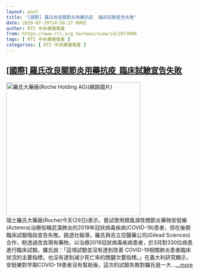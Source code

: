 ```yaml
---
layout: post
title: "[國際] 羅氏改良關節炎用藥抗疫  臨床試驗宣告失敗"
date: 2020-07-29T14:50:27.000Z
author: RTI 中央廣播電臺
from: https://www.rti.org.tw/news/view/id/2073986
tags: [ RTI 中央廣播電臺 ]
categories: [ RTI 中央廣播電臺 ]
---
```

<!--1596034227000-->
[[國際] 羅氏改良關節炎用藥抗疫  臨床試驗宣告失敗](https://www.rti.org.tw/news/view/id/2073986)
------

<div>
<img src="https://static.rti.org.tw/assets/thumbnails/2017/12/04/140834183365483.jpg" width="360" alt="羅氏大藥廠(Roche Holding AG)(網路圖片)" title="羅氏大藥廠(Roche Holding AG)(網路圖片)"><br>瑞士羅氏大藥廠(Roche)今天(29日)表示，嘗試使用類風濕性關節炎藥物安挺樂(Actemra)治療俗稱武漢肺炎的2019年冠狀病毒疾病(COVID-19)患者，但在後期臨床試驗階段宣告失敗。路透社報導，羅氏與吉立亞醫藥公司(Gilead Sciences)合作，盼透過改良現有藥物，以治療2019冠狀病毒疾病患者，於3月對330位病患進行臨床試驗。羅氏說：「這項試驗並沒有達到改善 COVID-19相關肺炎患者臨床狀況的主要指標，也沒有達到減少死亡率的關鍵次要指標。」在義大利研究顯示，安挺樂對早期COVID-19患者沒有幫助後，這次的試驗失敗對羅氏是一大...<a target="_blank" href="https://www.rti.org.tw/news/view/id/2073986">...more</a>
</div>

